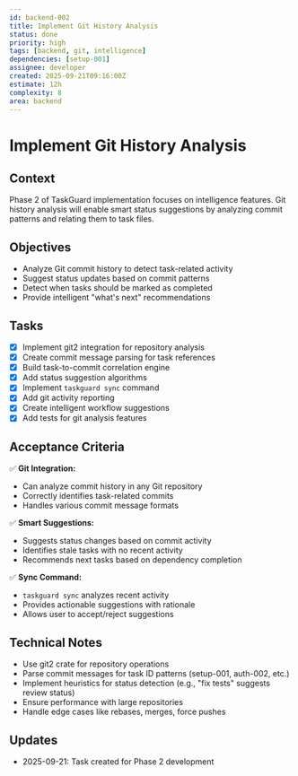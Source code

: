 ```yaml
---
id: backend-002
title: Implement Git History Analysis
status: done
priority: high
tags: [backend, git, intelligence]
dependencies: [setup-001]
assignee: developer
created: 2025-09-21T09:16:00Z
estimate: 12h
complexity: 8
area: backend
---
```


# Implement Git History Analysis

## Context
Phase 2 of TaskGuard implementation focuses on intelligence features. Git history analysis will enable smart status suggestions by analyzing commit patterns and relating them to task files.

## Objectives
- Analyze Git commit history to detect task-related activity
- Suggest status updates based on commit patterns
- Detect when tasks should be marked as completed
- Provide intelligent "what's next" recommendations

## Tasks
- [x] Implement git2 integration for repository analysis
- [x] Create commit message parsing for task references
- [x] Build task-to-commit correlation engine
- [x] Add status suggestion algorithms
- [x] Implement `taskguard sync` command
- [x] Add git activity reporting
- [x] Create intelligent workflow suggestions
- [x] Add tests for git analysis features

## Acceptance Criteria
✅ **Git Integration:**
- Can analyze commit history in any Git repository
- Correctly identifies task-related commits
- Handles various commit message formats

✅ **Smart Suggestions:**
- Suggests status changes based on commit activity
- Identifies stale tasks with no recent activity
- Recommends next tasks based on dependency completion

✅ **Sync Command:**
- `taskguard sync` analyzes recent activity
- Provides actionable suggestions with rationale
- Allows user to accept/reject suggestions

## Technical Notes
- Use git2 crate for repository operations
- Parse commit messages for task ID patterns (setup-001, auth-002, etc.)
- Implement heuristics for status detection (e.g., "fix tests" suggests review status)
- Ensure performance with large repositories
- Handle edge cases like rebases, merges, force pushes

## Updates
- 2025-09-21: Task created for Phase 2 development